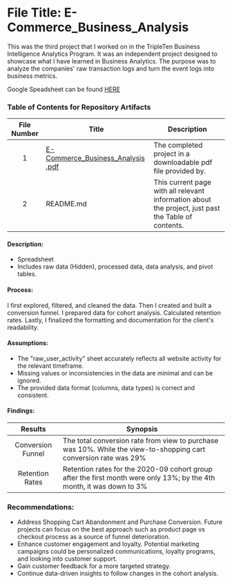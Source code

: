 # File Title: E-Commerce_Business_Analysis

This was the third project that I worked on in the TripleTen Business Intelligence Analytics Program. It was an independent project designed to showcase what I have learned in Business Analytics. The purpose was to analyze the companies' raw transaction logs and turn the event logs into business metrics.

Google Speadsheet can be found [HERE](https://docs.google.com/spreadsheets/d/1zj8yagxZdgBC--HPF2eFbgjPYEct2Ha9YbW2YFWolyQ/edit?gid=38637670#gid=38637670)

### Table of Contents for Repository Artifacts
| File Number | Title | Description |
| :-----------: | ----------- |----------- |
| 1 | [E-Commerce_Business_Analysis .pdf](https://github.com/jacobirsan/Data_Project_TripleTen/blob/b742c9476320b63b7156355197b34cd1ee3773e4/E-commerce%20Business%20Analytic/Jacob%20Irsan%20-%20Business%20Project%20Chapter%203%20.xlsx) | The completed project in a downloadable pdf file provided by. |
| 2 | README.md | This current page with all relevant information about the project, just past the Table of contents. |


#### Description:
- Spreadsheet
- Includes raw data (Hidden), processed data, data analysis, and pivot tables.

#### Process:
I first explored, filtered, and cleaned the data.
Then I created and built a conversion funnel.
I prepared data for cohort analysis.
Calculated retention rates.
Lastly, I finalized the formatting and documentation for the client's readability.

#### Assumptions:
- The "raw_user_activity" sheet accurately reflects all website activity for the relevant timeframe.
- Missing values or inconsistencies in the data are minimal and can be ignored.
- The provided data format (columns, data types) is correct and consistent.

#### Findings:
| Results | Synopsis |
| :-----------: | ----------- |
| Conversion Funnel | The total conversion rate from view to purchase was 10%. While the view-to-shopping cart conversion rate was 29% | 
| Retention Rates | Retention rates for the 2020-09 cohort group after the first month were only 13%; by the 4th month, it was down to 3% | 

### Recommendations:
- Address Shopping Cart Abandonment and Purchase Conversion. Future projects can focus on the best approach such as product page vs checkout process as a source of funnel deterioration.
- Enhance customer engagement and loyalty. Potential marketing campaigns could be personalized communications, loyalty programs, and looking into customer support.
- Gain customer feedback for a more targeted strategy.
- Continue data-driven insights to follow changes in the cohort analysis.
